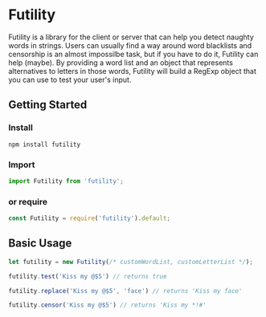 # Futility

Futility is a library for the client or server that can help you detect naughty words in strings. Users can usually find a way around word blacklists and censorship is an almost impossilbe task, but if you have to do it, Futility can help (maybe). By providing a word list and an object that represents alternatives to letters in those words, Futility will build a RegExp object that you can use to test your user's input.

## Getting Started

### Install

`npm install futility`

### Import

```JavaScript
import Futility from 'futility';
```

### or require

```JavaScript
const Futility = require('futility').default;
```

## Basic Usage

```JavaScript
let futility = new Futility(/* customWordList, customLetterList */);

futility.test('Kiss my @$5') // returns true

futility.replace('Kiss my @$5', 'face') // returns 'Kiss my face'

futility.censor('Kiss my @$5') // returns 'Kiss my *!#'
```
